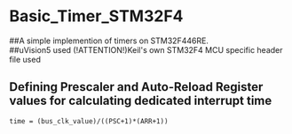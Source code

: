 # Basic_Timer_STM32F4

  ##A simple implemention of timers on STM32F446RE.  
  ##uVision5 used 
  (!ATTENTION!)Keil's own STM32F4 MCU specific header file used 

  ## Defining Prescaler and Auto-Reload Register values for calculating dedicated interrupt time
    time = (bus_clk_value)/((PSC+1)*(ARR+1))

